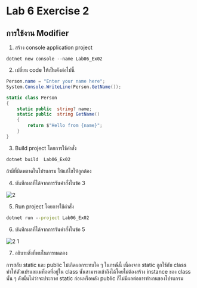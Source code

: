 # Lab 6 Exercise 2

## การใช้งาน Modifier


1. สร้าง console application project

```
dotnet new console --name Lab06_Ex02
```
2. เปลี่ยน code ให้เป็นดังต่อไปนี้

```cs
Person.name = "Enter your name here";
System.Console.WriteLine(Person.GetName());

static class Person
{
    static public  string? name;
    static public  string GetName()
    {
        return $"Hello from {name}";
    }
}
```

3. Build project โดยการใช้คำสั่ง

```cmd
dotnet build  Lab06_Ex02
```

ถ้ามีที่ผิดพลาดในโปรแกรม ให้แก้ไขให้ถูกต้อง


4. บันทึกผลที่ได้จากการรันคำสั่งในข้อ 3

![2](https://github.com/Siriratda/03376836-OOP-2566-Lab-06/assets/144195995/11c2526d-7019-4117-a97c-de7ccaa31299)

5. Run project โดยการใช้คำสั่ง

```cmd
dotnet run --project Lab06_Ex02
```

6. บันทึกผลที่ได้จากการรันคำสั่งในข้อ 5

![2 1](https://github.com/Siriratda/03376836-OOP-2566-Lab-06/assets/144195995/f71b936c-e442-435f-8a6b-599897f42353)


7. อธิบายสิ่งที่พบในการทดลอง

การสลับ static และ public ไม่เกิดผลกระทบใด ๆ ในกรณีนี้ เนื่องจาก static ถูกใช้กับ class ทำให้ตัวแปรและเมท็อดที่อยู่ใน class นั้นสามารถเข้าถึงได้โดยไม่ต้องสร้าง instance ของ class นั้น ๆ ดังนั้นไม่ว่าจะประกาศ static ก่อนหรือหลัง public ก็ไม่มีผลต่อการทำงานของโปรแกรม
